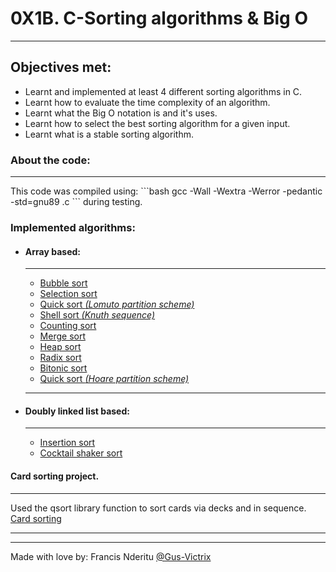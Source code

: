 # 0X1B. C-Sorting algorithms & Big O
<hr />
<h2>Objectives met:</h2>
<ul>
<li>Learnt and implemented at least 4 different sorting algorithms in C.</li>
<li>Learnt how to evaluate the time complexity of an algorithm.</li>
<li>Learnt what the Big O notation is and it's uses.</li>
<li>Learnt how to select the best sorting algorithm for a given input.</li>
<li>Learnt what is a stable sorting algorithm.</li>
</ul>

<h3>About the code:</h3>
<hr />
This code was compiled using:
```bash
gcc -Wall -Wextra -Werror -pedantic -std=gnu89 <filename>.c
```
during testing.
<h3>Implemented algorithms:</h3>
<ul>
<li><h4>Array based:</h4></li>
<hr />
<ul>
<li><a href="0-bubble_sort.c">Bubble sort</a></li>
<li><a href="2-selection_sort.c">Selection sort</a></li>
<li><a href="3-quick_sort.c">Quick sort <em>(Lomuto partition scheme)</em></a></li>
<li><a href="100-shell_sort.c">Shell sort <em>(Knuth sequence)</em></a></li>
<li><a href="102-counting_sort.c">Counting sort</a></li>
<li><a href="103-merge_sort.c">Merge sort</a></li>
<li><a href="104-heap_sort.c">Heap sort</a></li>
<li><a href="105-radix_sort.c">Radix sort</a></li>
<li><a href="106-bitonic_sort.c">Bitonic sort</a></li>
<li><a href="107-quick_sort_hoare.c">Quick sort <em>(Hoare partition scheme)</em></a></li>
</ul>
<hr />

<li><h4>Doubly linked list based:</h4></li>
<hr />
<ul>
<li><a href="1-insertion_sort_list.c">Insertion sort</a></li>
<li><a href="101-cocktail_sort_list.c">Cocktail shaker sort</a></li>
</ul>
</ul>

<h4>Card sorting project.</h4>
<hr />
Used the qsort library function to sort cards via decks and in sequence.<br />
<a href="1000-sort_deck.c">Card sorting</a>
<hr />
<hr />
<span>Made with love by: Francis Nderitu <a href="https://github.com/Gus-Victrix">@Gus-Victrix</a></span>
